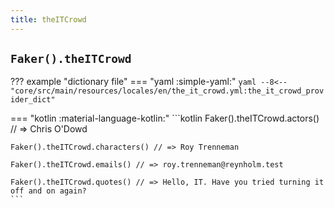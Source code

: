 ```yaml
---
title: theITCrowd
---
```


## `Faker().theITCrowd`

??? example "dictionary file"
    === "yaml :simple-yaml:"
        ```yaml
        --8<-- "core/src/main/resources/locales/en/the_it_crowd.yml:the_it_crowd_provider_dict"
        ```

=== "kotlin :material-language-kotlin:"
    ```kotlin
    Faker().theITCrowd.actors() // => Chris O'Dowd

    Faker().theITCrowd.characters() // => Roy Trenneman

    Faker().theITCrowd.emails() // => roy.trenneman@reynholm.test

    Faker().theITCrowd.quotes() // => Hello, IT. Have you tried turning it off and on again?
    ```
